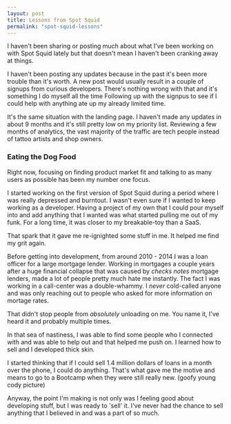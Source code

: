 ```yaml
---
layout: post
title: Lessons from Spot Squid
permalink: "spot-squid-lessons"
---
```


I haven't been sharing or posting much about what I've been working on with Spot
Squid lately but that doesn't mean I haven't been cranking away at things.

I haven't been posting any updates because in the past it's been more trouble
than it's worth. A new post would usually result in a couple of signups from
curious developers.  There's nothing wrong with that and it's something I do
myself all the time Following up with the signpus to see if I could help with
anything ate up my already limited time.

It's the same situation with the landing page.  I haven't made any updates in
about 9 months and it's still pretty low on my priority list.  Reviewing a few
months of analytics, the vast majority of the traffic are tech people instead of
tattoo artists and shop owners.


### Eating the Dog Food

Right now, focusing on finding product market fit and talking to as many users
as possible has been my number one focus.

<!-- The first version of Spot Squid was my first real SaaS launch.  When I first -->
<!-- started working on it, I was still in the haze of the worst case of burnout -->
<!-- I've ever dealt with and --> 

I started working on the first version of Spot Squid during a period where I was
really depressed and burntout.  I wasn't even sure if I wanted to keep working
as a developer.  Having a project of my own that I could pour myself into and
add anything that I wanted was what started pulling me out of my funk. For a
long time, it was closer to my breakable-toy than a SaaS.

That spark that it gave me re-ignighted some stuff in me.  It helped me find my
grit again.

Before getting into development, from around 2010 - 2014 I was a loan officer for a large mortgage
lender.  Working in mortgages a couple years after a huge financial collapse
that was caused by  _checks notes_ mortgage lenders, made a lot of people pretty
much hate me instantly.  The fact I was working in a call-center was a
double-whammy.  I _never_ cold-called anyone and was only reaching out to people
who asked for more information on mortage rates.

That didn't stop people from _absolutely_ unloading on me.  You name it, I've
heard it and probably multiple times.

In that sea of nastiness, I was able to find some people who I connected with
and was able to help out and that helped me push on.  I learned how to sell and I developed thick skin.  

I started thinking that if I could sell 1.4 million dollars of loans in a month
over the phone, I could do anything.  That's what gave me the motive and means
to go to a Bootcamp when they were still really new.
(goofy young cody picture)


Anyway, the point I'm making is not only was I feeling good about developing
stuff, but I was ready to 'sell' it.  I've never had the chance to sell
anything that I believed in and was a part of so much.









